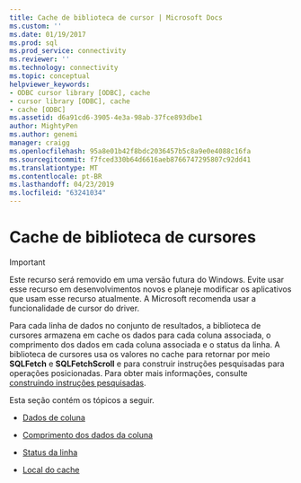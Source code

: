 ```yaml
---
title: Cache de biblioteca de cursor | Microsoft Docs
ms.custom: ''
ms.date: 01/19/2017
ms.prod: sql
ms.prod_service: connectivity
ms.reviewer: ''
ms.technology: connectivity
ms.topic: conceptual
helpviewer_keywords:
- ODBC cursor library [ODBC], cache
- cursor library [ODBC], cache
- cache [ODBC]
ms.assetid: d6a91cd6-3905-4e3a-98ab-37fce893dbe1
author: MightyPen
ms.author: genemi
manager: craigg
ms.openlocfilehash: 95a8e01b42f8bdc2036457b5c8a9e0e4088c16fa
ms.sourcegitcommit: f7fced330b64d6616aeb8766747295807c92dd41
ms.translationtype: MT
ms.contentlocale: pt-BR
ms.lasthandoff: 04/23/2019
ms.locfileid: "63241034"
---
```

# <a name="cursor-library-cache"></a>Cache de biblioteca de cursores
> [!IMPORTANT]  
>  Este recurso será removido em uma versão futura do Windows. Evite usar esse recurso em desenvolvimentos novos e planeje modificar os aplicativos que usam esse recurso atualmente. A Microsoft recomenda usar a funcionalidade de cursor do driver.  
  
 Para cada linha de dados no conjunto de resultados, a biblioteca de cursores armazena em cache os dados para cada coluna associada, o comprimento dos dados em cada coluna associada e o status da linha. A biblioteca de cursores usa os valores no cache para retornar por meio **SQLFetch** e **SQLFetchScroll** e para construir instruções pesquisadas para operações posicionadas. Para obter mais informações, consulte [construindo instruções pesquisadas](../../../odbc/reference/appendixes/constructing-searched-statements.md).  
  
 Esta seção contém os tópicos a seguir.  
  
-   [Dados de coluna](../../../odbc/reference/appendixes/column-data.md)  
  
-   [Comprimento dos dados da coluna](../../../odbc/reference/appendixes/length-of-column-data.md)  
  
-   [Status da linha](../../../odbc/reference/appendixes/row-status.md)  
  
-   [Local do cache](../../../odbc/reference/appendixes/location-of-cache.md)
